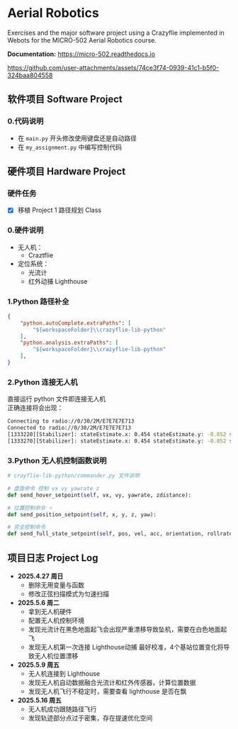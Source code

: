 # Aerial Robotics 
Exercises and the major software project using a Crazyflie implemented in Webots for the MICRO-502 Aerial Robotics course.

**Documentation:** https://micro-502.readthedocs.io



https://github.com/user-attachments/assets/74ce3f74-0939-41c1-b5f0-324baa804558


## **软件项目 Software Project**

### **0.代码说明**
- 在 `main.py` 开头修改使用键盘还是自动路径
- 在 `my_assignment.py` 中编写控制代码




## **硬件项目 Hardware Project**

### 硬件任务
- [x] 移植 Project 1 路径规划 Class

### **0.硬件说明**
- 无人机：
  - Craztflie
- 定位系统：
  - 光流计
  - 红外动捕 Lighthouse


### **1.Python 路径补全**
```json
{
    "python.autoComplete.extraPaths": [ 
        "${workspaceFolder}\\crazyflie-lib-python"
    ],
    "python.analysis.extraPaths": [
        "${workspaceFolder}\\crazyflie-lib-python"
    ],
}
```

### **2.Python 连接无人机**
直接运行 python 文件即连接无人机  
正确连接将会出现：
```bash
Connecting to radio://0/30/2M/E7E7E7E713
Connected to radio://0/30/2M/E7E7E7E713
[1333220][Stabilizer]: stateEstimate.x: 0.454 stateEstimate.y: -0.852 stateEstimate.z: 0.008 stabilizer.yaw: -0.621 
[1333270][Stabilizer]: stateEstimate.x: 0.454 stateEstimate.y: -0.852 stateEstimate.z: 0.007 stabilizer.yaw: -0.616
```

### **3.Python 无人机控制函数说明**

```python
# crayflie-lib-python/commander.py 文件说明

# 盘旋命令 控制 vx vy yawrate z
def send_hover_setpoint(self, vx, vy, yawrate, zdistance):

# 位置控制命令 ⭐
def send_position_setpoint(self, x, y, z, yaw):

# 完全控制命令 
def send_full_state_setpoint(self, pos, vel, acc, orientation, rollrate, pitchrate, yawrate):

```


## **项目日志 Project Log**
- **2025.4.27 周日**
  - 删除无用变量与函数
  - 修改正弦扫描模式为匀速扫描
- **2025.5.6 周二**
  - 拿到无人机硬件
  - 配置无人机控制环境
  - 发现光流计在黑色地面起飞会出现严重漂移导致坠机，需要在白色地面起飞
  - 发现无人机第一次连接 Lighthouse动捕 最好校准，4个基站位置变化将导致无人机位置漂移
- **2025.5.9 周五**
  - 无人机连接到 Lighthouse
  - 发现无人机自动数据融合光流计和红外传感器，计算位置数据
  - 发现无人机飞行不稳定时，需要查看 lighthouse 是否在飘
- **2025.5.16 周五**
  - 无人机成功跟随路径飞行
  - 发现轨迹部分点过于密集，存在提速优化空间


